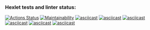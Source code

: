 ### Hexlet tests and linter status:
[![Actions Status](https://github.com/aemaximova/frontend-project-44/workflows/hexlet-check/badge.svg)](https://github.com/aemaximova/frontend-project-44/actions)
[![Maintainability](https://api.codeclimate.com/v1/badges/afd3a878d24516a2fdc8/maintainability)](https://codeclimate.com/github/aemaximova/frontend-project-44/maintainability)
[![asciicast](https://asciinema.org/a/mdiJjGmT8Q1vlrhHVu3AUfYFr.svg)](https://asciinema.org/a/mdiJjGmT8Q1vlrhHVu3AUfYFr)
[![asciicast](https://asciinema.org/a/1GIfJSDavaiw5HA43GGVxKx0Y.svg)](https://asciinema.org/a/1GIfJSDavaiw5HA43GGVxKx0Y)
[![asciicast](https://asciinema.org/a/H2IUjXHxqOydoncQH9opBj658.svg)](https://asciinema.org/a/H2IUjXHxqOydoncQH9opBj658)
[![asciicast](https://asciinema.org/a/luDNgDGP4ng6YmHzZaaYcGEwD.svg)](https://asciinema.org/a/luDNgDGP4ng6YmHzZaaYcGEwD)
[![asciicast](https://asciinema.org/a/cuMWwptgc39l6X4vkNfTQniBK.svg)](https://asciinema.org/a/cuMWwptgc39l6X4vkNfTQniBK)
[![asciicast](https://asciinema.org/a/cuMWwptgc39l6X4vkNfTQniBK.svg)](https://asciinema.org/a/cuMWwptgc39l6X4vkNfTQniBK)
